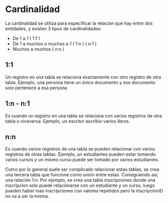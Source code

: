 # Cardinalidad

La cardinalidad se utiliza para especificar la relación que hay entre dos entidades, y existen 3 tipos de cardinalidades:

* De 1 a 1 ( 1:1 )
* De 1 a muchos o muchos a 1 ( 1:n ) ( n:1 )
* Muchos a muchos ( n:n )

## 1:1

Un registro en una tabla se relaciona exactamente con otro registro de otra tabla. Ejemplo, una persona tiene un único documento y ese documento solo pertenece a esa persona

## 1:n - n:1

Es cuando un registro en una tabla se relaciona con varios registros de otra tabla o viceversa. Ejemplo, un escritor escribio varios libros.

## n:n

Es cuando varios registros de una tabla se pueden relacionar con varios registros de otras tablas. Ejemplo, un estudiantes pueden estar tomando varios cursos y un mismo curso puede ser tomado por varios estudiantes.

Como por lo general suele ser complicado relacionar estas tablas, se crea una tercera tabla que funcione como unión entre estas. Consiguiendo así, una relación 1:n. Por ejemplo, se crea una tabla inscripciones donde una inscripcion solo puede relacionarse con un estudiante y un curso, luego pueden haber mas inscripciones con valores repetidos pero la inscripcionID no va a ser la misma.
